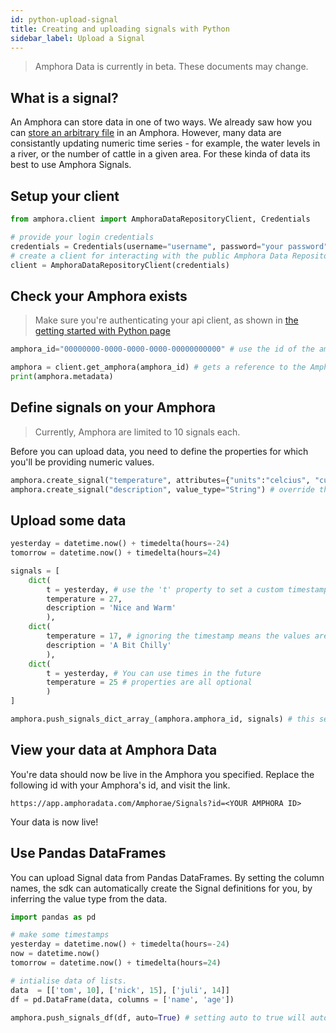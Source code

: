 ```yaml
---
id: python-upload-signal
title: Creating and uploading signals with Python
sidebar_label: Upload a Signal
---
```


> Amphora Data is currently in beta. These documents may change.

## What is a signal?

An Amphora can store data in one of two ways. We already saw how you can [store an arbitrary file](./python-upload-file) in an Amphora. However, many data are consistantly updating numeric time series - for example, the water levels in a river, or the number of cattle in a given area. For these kinda of data its best to use Amphora Signals.

## Setup your client

```py
from amphora.client import AmphoraDataRepositoryClient, Credentials

# provide your login credentials
credentials = Credentials(username="username", password="your password")
# create a client for interacting with the public Amphora Data Repository
client = AmphoraDataRepositoryClient(credentials)
```

## Check your Amphora exists

> Make sure you're authenticating your api client, as shown in [the getting started with Python page](./python-getting-started)

```py
amphora_id="00000000-0000-0000-0000-00000000000" # use the id of the amphora you created previously

amphora = client.get_amphora(amphora_id) # gets a reference to the Amphora
print(amphora.metadata) 
```

## Define signals on your Amphora

> Currently, Amphora are limited to 10 signals each.

Before you can upload data, you need to define the properties for which you'll be providing numeric values.

```py
amphora.create_signal("temperature", attributes={"units":"celcius", "custom":"any string"}) # units are a special attribute
amphora.create_signal("description", value_type="String") # override the default 'Numeric' value type

```

## Upload some data

```py
yesterday = datetime.now() + timedelta(hours=-24)
tomorrow = datetime.now() + timedelta(hours=24)

signals = [
    dict(
        t = yesterday, # use the 't' property to set a custom timestamp
        temperature = 27,
        description = 'Nice and Warm'
        ),
    dict(
        temperature = 17, # ignoring the timestamp means the values are interpreted as occurring now
        description = 'A Bit Chilly'
        ),
    dict(
        t = yesterday, # You can use times in the future
        temperature = 25 # properties are all optional
        )
]

amphora.push_signals_dict_array_(amphora.amphora_id, signals) # this sends the data to Amphora Data
```

## View your data at Amphora Data

You're data should now be live in the Amphora you specified. Replace the following id with your Amphora's id, and visit the link.

`https://app.amphoradata.com/Amphorae/Signals?id=<YOUR AMPHORA ID>`

Your data is now live!

## Use Pandas DataFrames

You can upload Signal data from Pandas DataFrames. By setting the column names, the sdk can automatically create the Signal definitions for you, by inferring the value type from the data.

```py
import pandas as pd

# make some timestamps
yesterday = datetime.now() + timedelta(hours=-24)
now = datetime.now()
tomorrow = datetime.now() + timedelta(hours=24)

# intialise data of lists.
data  = [['tom', 10], ['nick', 15], ['juli', 14]] 
df = pd.DataFrame(data, columns = ['name', 'age'])

amphora.push_signals_df(df, auto=True) # setting auto to true will automatically create the signal definitions for you.
```